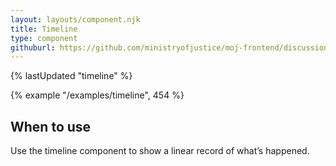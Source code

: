 ```yaml
---
layout: layouts/component.njk
title: Timeline
type: component
githuburl: https://github.com/ministryofjustice/moj-frontend/discussions/716
---
```


{% lastUpdated "timeline" %}

{% example "/examples/timeline", 454 %}

## When to use

Use the timeline component to show a linear record of what’s happened.
